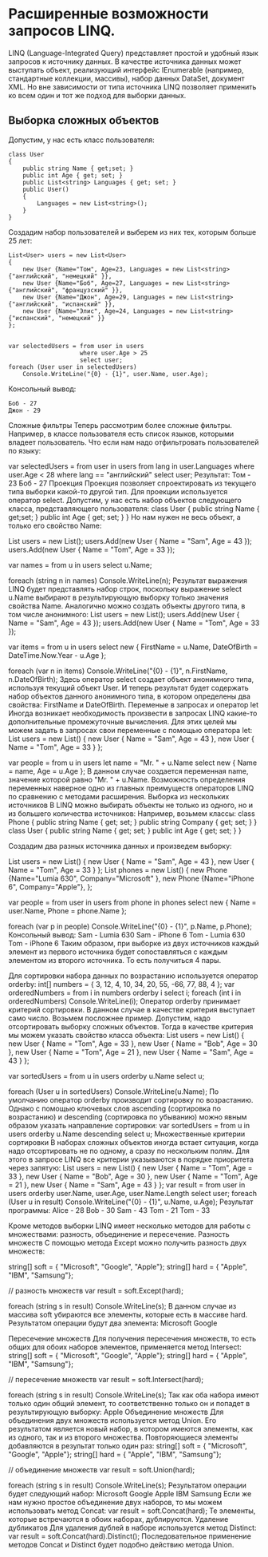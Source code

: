 # Расширенные возможности запросов LINQ.

LINQ (Language-Integrated Query) представляет простой и удобный язык запросов к источнику данных. В качестве источника данных может выступать объект, реализующий интерфейс IEnumerable (например, стандартные коллекции, массивы), набор данных DataSet, документ XML. Но вне зависимости от типа источника LINQ позволяет применить ко всем один и тот же подход для выборки данных.

## Выборка сложных объектов

Допустим, у нас есть класс пользователя:

    class User
    {
        public string Name { get;set; }
        public int Age { get; set; }
        public List<string> Languages { get; set; }
        public User()
        {
            Languages = new List<string>();
        }
    }

Создадим набор пользователей и выберем из них тех, которым больше 25 лет:

    List<User> users = new List<User>
    {
        new User {Name="Том", Age=23, Languages = new List<string> {"английский", "немецкий" }},
        new User {Name="Боб", Age=27, Languages = new List<string> {"английский", "французский" }},
        new User {Name="Джон", Age=29, Languages = new List<string> {"английский", "испанский" }},
        new User {Name="Элис", Age=24, Languages = new List<string> {"испанский", "немецкий" }}
    };


    var selectedUsers = from user in users
                        where user.Age > 25
                        select user;
    foreach (User user in selectedUsers)
        Console.WriteLine("{0} - {1}", user.Name, user.Age);

Консольный вывод:

    Боб - 27
    Джон - 29

Сложные фильтры
Теперь рассмотрим более сложные фильтры. Например, в классе пользователя есть список языков, которыми владеет пользователь. Что если нам надо отфильтровать пользователей по языку:

var selectedUsers = from user in users
                    from lang in user.Languages
                    where user.Age < 28
                    where lang == "английский"
                    select user;
 Результат:
Том - 23
Боб - 27
Проекция
Проекция позволяет спроектировать из текущего типа выборки какой-то другой тип. Для проекции используется оператор select. Допустим, у нас есть набор объектов следующего класса, представляющего пользователя:
class User
{
    public string Name { get;set; }
    public int Age { get; set; }
}
Но нам нужен не весь объект, а только его свойство Name:

List<User> users = new List<User>();
users.Add(new User { Name = "Sam", Age = 43 });
users.Add(new User { Name = "Tom", Age = 33 });
 
var names = from u in users select u.Name;
 
foreach (string n in names)
     Console.WriteLine(n);
 Результат выражения LINQ будет представлять набор строк, поскольку выражение select u.Name выбирают в результирующую выборку только значения свойства Name.
Аналогично можно создать объекты другого типа, в том числе анонимного:
List<User> users = new List<User>();
users.Add(new User { Name = "Sam", Age = 43 });
users.Add(new User { Name = "Tom", Age = 33 });
 
var items = from u in users 
            select new
            { 
                FirstName = u.Name, 
                DateOfBirth = DateTime.Now.Year - u.Age 
            };
 
foreach (var n in items)
    Console.WriteLine("{0} - {1}", n.FirstName, n.DateOfBirth);
Здесь оператор select создает объект анонимного типа, используя текущий объект User. И теперь результат будет содержать набор объектов данного анонимного типа, в котором определены два свойства: FirstName и DateOfBirth.
Переменые в запросах и оператор let
Иногда возникает необходимость произвести в запросах LINQ какие-то дополнительные промежуточные вычисления. Для этих целей мы можем задать в запросах свои переменные с помощью оператора let:
List<User> users = new List<User>()
{
    new User { Name = "Sam", Age = 43 },
    new User { Name = "Tom", Age = 33 }
};
 
var people = from u in users
             let name = "Mr. " + u.Name
             select new
             {
                Name = name,
                Age = u.Age
             };
В данном случае создается переменная name, значение которой равно "Mr. " + u.Name.
Возможность определения переменных наверное одно из главных преимуществ операторов LINQ по сравнению с методами расширения.
Выборка из нескольких источников
В LINQ можно выбирать объекты не только из одного, но и из большего количества источников:
Например, возьмем классы:
class Phone
{
    public string Name { get; set; }
    public string Company { get; set; }
}
class User
{
    public string Name { get; set; }
    public int Age { get; set; }
}



Создадим два разных источника данных и произведем выборку:

List<User> users = new List<User>()
{
    new User { Name = "Sam", Age = 43 },
    new User { Name = "Tom", Age = 33 }
};
List<Phone> phones = new List<Phone>()
{
    new Phone {Name="Lumia 630", Company="Microsoft" },
    new Phone {Name="iPhone 6", Company="Apple"},
};
 
var people = from user in users
             from phone in phones
             select new { Name = user.Name, Phone = phone.Name };
 
foreach (var p in people)
    Console.WriteLine("{0} - {1}", p.Name, p.Phone);
 Консольный вывод:
Sam - Lumia 630
Sam - iPhone 6
Tom - Lumia 630
Tom - iPhone 6
Таким образом, при выборке из двух источников каждый элемент из первого источника будет сопоставляться с каждым элементом из второго источника. То есть получиться 4 пары.

Для сортировки набора данных по возрастанию используется оператор orderby:
int[] numbers = { 3, 12, 4, 10, 34, 20, 55, -66, 77, 88, 4 };
var orderedNumbers = from i in numbers
                     orderby i
                     select i;
foreach (int i in orderedNumbers)
    Console.WriteLine(i);
 Оператор orderby принимает критерий сортировки. В данном случае в качестве критерия выступает само число.
Возьмем посложнее пример. Допустим, надо отсортировать выборку сложных объектов. Тогда в качестве критерия мы можем указать свойство класса объекта:
List<User> users = new List<User>()
{
    new User { Name = "Tom", Age = 33 },
    new User { Name = "Bob", Age = 30 },
    new User { Name = "Tom", Age = 21 },
    new User { Name = "Sam", Age = 43 }
};
 
var sortedUsers = from u in users
                  orderby u.Name
                  select u;
 
foreach (User u in sortedUsers)
    Console.WriteLine(u.Name);
По умолчанию оператор orderby производит сортировку по возрастанию. Однако с помощью ключевых слов ascending (сортировка по возрастанию) и descending (сортировка по убыванию) можно явным образом указать направление сортировки:
var sortedUsers = from u in users
                  orderby u.Name descending
                  select u;
 Множественные критерии сортировки
В наборах сложных объектов иногда встает ситуация, когда надо отсортировать не по одному, а сразу по нескольким полям. Для этого в запросе LINQ все критерии указываются в порядке приоритета через запятую:
List<User> users = new List<User>()
{
    new User { Name = "Tom", Age = 33 },
    new User { Name = "Bob", Age = 30 },
    new User { Name = "Tom", Age = 21 },
    new User { Name = "Sam", Age = 43 }
};
var result = from user in users
             orderby user.Name, user.Age, user.Name.Length
             select user;
foreach (User u in result)
    Console.WriteLine("{0} - {1}", u.Name, u.Age);
Результат программы:
Alice - 28
Bob - 30
Sam - 43
Tom - 21
Tom - 33


Кроме методов выборки LINQ имеет несколько методов для работы с множествами: разность, объединение и пересечение.
Разность множеств
С помощью метода Except можно получить разность двух множеств:

string[] soft = { "Microsoft", "Google", "Apple"};
string[] hard = { "Apple", "IBM", "Samsung"};
 
// разность множеств
var result = soft.Except(hard);
 
foreach (string s in result)
    Console.WriteLine(s);
 В данном случае из массива soft убираются все элементы, которые есть в массиве hard. Результатом операции будут два элемента:
Microsoft
Google




Пересечение множеств
Для получения пересечения множеств, то есть общих для обоих наборов элементов, применяется метод Intersect:
string[] soft = { "Microsoft", "Google", "Apple"};
string[] hard = { "Apple", "IBM", "Samsung"};
 
// пересечение множеств
var result = soft.Intersect(hard);
 
foreach (string s in result)
    Console.WriteLine(s);
 Так как оба набора имеют только один общий элемент, то соответственно только он и попадет в результирующую выборку:
Apple
Объединение множеств
Для объединения двух множеств используется метод Union. Его результатом является новый набор, в котором имеются элементы, как из одного, так и из второго множества. Повторяющиеся элементы добавляются в результат только один раз:
string[] soft = { "Microsoft", "Google", "Apple"};
string[] hard = { "Apple", "IBM", "Samsung"};
 
// объединение множеств
var result = soft.Union(hard);
 
foreach (string s in result)
    Console.WriteLine(s);
 Результатом операции будет следующий набор:
Microsoft
Google
Apple
IBM
Samsung
Если же нам нужно простое объединение двух наборов, то мы можем использовать метод Concat:
var result = soft.Concat(hard);
Те элементы, которые встречаются в обоих наборах, дублируются.
Удаление дубликатов
Для удаления дублей в наборе используется метод Distinct:
var result = soft.Concat(hard).Distinct();
Последовательное применение методов Concat и Distinct будет подобно действию метода Union.
